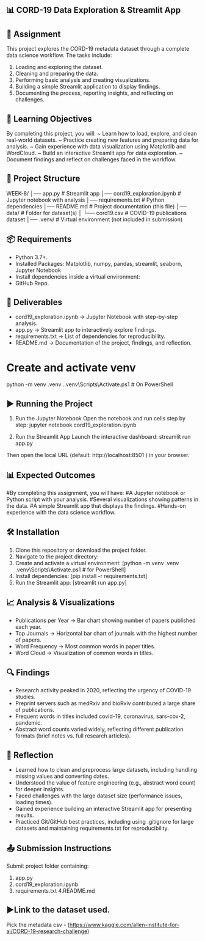 ## 📊 CORD-19 Data Exploration & Streamlit App
## 📝 Assignment

This project explores the CORD-19 metadata dataset through a complete data science workflow. The tasks include:
1. Loading and exploring the dataset.
2. Cleaning and preparing the data.
3. Performing basic analysis and creating visualizations.
4. Building a simple Streamlit application to display findings.
5. Documenting the process, reporting insights, and reflecting on challenges.

## 🎯 Learning Objectives

By completing this project, you will:
~ Learn how to load, explore, and clean real-world datasets.
~ Practice creating new features and preparing data for analysis.
~ Gain experience with data visualization using Matplotlib and WordCloud.
~ Build an interactive Streamlit app for data exploration.
~ Document findings and reflect on challenges faced in the workflow.

## 📂 Project Structure
WEEK-8/
│── app.py                   # Streamlit app
│── cord19_exploration.ipynb # Jupyter notebook with analysis
│── requirements.txt         # Python dependencies
│── README.md                # Project documentation (this file)
│── data/                    # Folder for dataset(s)
│   └── cord19.csv           # COVID-19 publications dataset
│── .venv/                   # Virtual environment (not included in submission)

## 📦 Requirements
* Python 3.7+.
* Installed Packages: Matplotlib, numpy, pandas, streamlit, seaborn, Jupyter Notebook
* Install dependencies inside a virtual environment:
* GitHub Repo.


## 🚀 Deliverables

* cord19_exploration.ipynb → Jupyter Notebook with step-by-step analysis.
* app.py → Streamlit app to interactively explore findings.
* requirements.txt → List of dependencies for reproducibility.
* README.md → Documentation of the project, findings, and reflection.

# Create and activate venv
python -m venv .venv
.\.venv\Scripts\Activate.ps1   # On PowerShell

## ▶️ Running the Project
1. Run the Jupyter Notebook
Open the notebook and run cells step by step:
jupyter notebook cord19_exploration.ipynb

2. Run the Streamlit App
Launch the interactive dashboard:
streamlit run app.py

Then open the local URL (default: http://localhost:8501
) in your browser.

## 📊 Expected Outcomes

#By completing this assignment, you will have:
#A Jupyter notebook or Python script with your analysis.
#Several visualizations showing patterns in the data.
#A simple Streamlit app that displays the findings.
#Hands-on experience with the data science workflow.

## 🛠️ Installation
1. Clone this repository or download the project folder.
2. Navigate to the project directory:
3. Create and activate a virtual environment: [python -m venv .venv
.venv\Scripts\Activate.ps1   # for PowerShell]
4. Install dependencies: [pip install -r requirements.txt]
5. Run the Streamlit app: [streamlit run app.py]

## 📈 Analysis & Visualizations

* Publications per Year → Bar chart showing number of papers published each year.
* Top Journals → Horizontal bar chart of journals with the highest number of papers.
* Word Frequency → Most common words in paper titles.
* Word Cloud → Visualization of common words in titles.

## 🔍 Findings

* Research activity peaked in 2020, reflecting the urgency of COVID-19 studies.
* Preprint servers such as medRxiv and bioRxiv contributed a large share of publications.
* Frequent words in titles included covid-19, coronavirus, sars-cov-2, pandemic.
* Abstract word counts varied widely, reflecting different publication formats (brief notes vs. full research articles).

## 💭 Reflection

* Learned how to clean and preprocess large datasets, including handling missing values and converting dates.
* Understood the value of feature engineering (e.g., abstract word count) for deeper insights.
* Faced challenges with the large dataset size (performance issues, loading times).
* Gained experience building an interactive Streamlit app for presenting results.
* Practiced Git/GitHub best practices, including using .gitignore for large datasets and maintaining requirements.txt for reproducibility.

## 📤 Submission Instructions

Submit project folder containing:
1. app.py
2. cord19_exploration.ipynb
3. requirements.txt
4.README.md

## ▶️Link to the dataset used.
Pick the metadata csv - (https://www.kaggle.com/allen-institute-for-ai/CORD-19-research-challenge)

